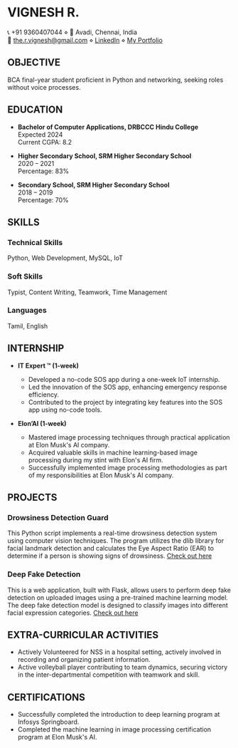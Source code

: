 # VIGNESH R.

📞 +91 9360407044 ⋄ 📍 Avadi, Chennai, India  
📧 the.r.vignesh@gmail.com ⋄ [LinkedIn](https://www.linkedin.com/in/vigneshr-/) ⋄ [My Portfolio](https://rvignesh5.github.io/Vignesh_Portfolio/)

## OBJECTIVE
BCA final-year student proficient in Python and networking, seeking roles without voice processes.

## EDUCATION
- **Bachelor of Computer Applications, DRBCCC Hindu College**  
  Expected 2024  
  Current CGPA: 8.2

- **Higher Secondary School, SRM Higher Secondary School**  
  2020 – 2021  
  Percentage: 83%

- **Secondary School, SRM Higher Secondary School**  
  2018 – 2019  
  Percentage: 70%

## SKILLS
### Technical Skills
Python, Web Development, MySQL, IoT

### Soft Skills
Typist, Content Writing, Teamwork, Time Management

### Languages
Tamil, English

## INTERNSHIP
- **IT Expert ™️ (1-week)**
  - Developed a no-code SOS app during a one-week IoT internship.
  - Led the innovation of the SOS app, enhancing emergency response efficiency.
  - Contributed to the project by integrating key features into the SOS app using no-code tools.

- **Elon’AI (1-week)**
  - Mastered image processing techniques through practical application at Elon Musk's AI company.
  - Acquired valuable skills in machine learning-based image processing during my stint with Elon's AI firm.
  - Successfully implemented image processing methodologies as part of my responsibilities at Elon Musk's AI company.

## PROJECTS
### Drowsiness Detection Guard
This Python script implements a real-time drowsiness detection system using computer vision techniques. The program utilizes the dlib library for facial landmark detection and calculates the Eye Aspect Ratio (EAR) to determine if a person is showing signs of drowsiness. [Check out here](link_to_project)

### Deep Fake Detection
This is a web application, built with Flask, allows users to perform deep fake detection on uploaded images using a pre-trained machine learning model. The deep fake detection model is designed to classify images into different facial expression categories. [Check out here](link_to_project)

## EXTRA-CURRICULAR ACTIVITIES
- Actively Volunteered for NSS in a hospital setting, actively involved in recording and organizing patient information.
- Active volleyball player contributing to team dynamics, securing victory in the inter-departmental competition with teamwork and skill.

## CERTIFICATIONS
- Successfully completed the introduction to deep learning program at Infosys Springboard.
- Completed the machine learning in image processing certification program at Elon Musk's AI.
